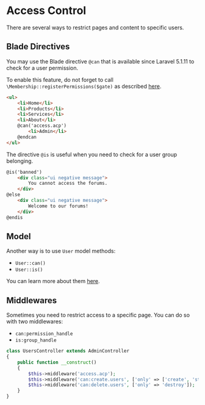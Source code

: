 # Access Control

There are several ways to restrict pages and content to specific users.

## Blade Directives

You may use the Blade directive `@can` that is available since Laravel 5.1.11 to check for a user permission.

To enable this feature, do not forget to call `\Membership::registerPermissions($gate)` as described [here][link-laravel-gate].

``` html
<ul>
    <li>Home</li>
    <li>Products</li>
    <li>Services</li>
    <li>About</li>
    @can('access.acp')
        <li>Admin</li>
    @endcan
</ul>
```

The directive `@is` is useful when you need to check for a user group belonging.

``` html
@is('banned')
    <div class="ui negative message">
        You cannot access the forums.
	</div>
@else
    <div class="ui negative message">
        Welcome to our forums!
    </div>
@endis
```


## Model

Another way is to use `User` model methods:

- `User::can()`
- `User::is()`

You can learn more about them [here][link-api].


## Middlewares

Sometimes you need to restrict access to a specific page. You can do so with two middlewares:

- `can:permission_handle`
- `is:group_handle`

``` php
class UsersController extends AdminController
{
    public function __construct()
    {
        $this->middleware('access.acp');
        $this->middleware('can:create.users', ['only' => ['create', 'store']]);
        $this->middleware('can:delete.users', ['only' => 'destroy']);
	}
}
```

[link-laravel-gate]: /installation.md#laravel-gate
[link-api]: /docs/user-membership/api/classes-and-methods